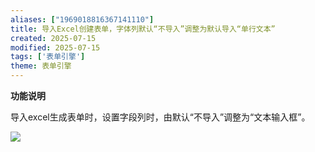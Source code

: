 ```yaml
---
aliases: ["1969018816367141110"]
title: 导入Excel创建表单，字体列默认“不导入”调整为默认导入“单行文本”
created: 2025-07-15
modified: 2025-07-15
tags: ['表单引擎']
theme: 表单引擎
---
```


**功能说明**

导入excel生成表单时，设置字段列时，由默认“不导入”调整为“文本输入框”。

![](c6c2d4daef4f16414d89ce06bd7e4d49.jpg)